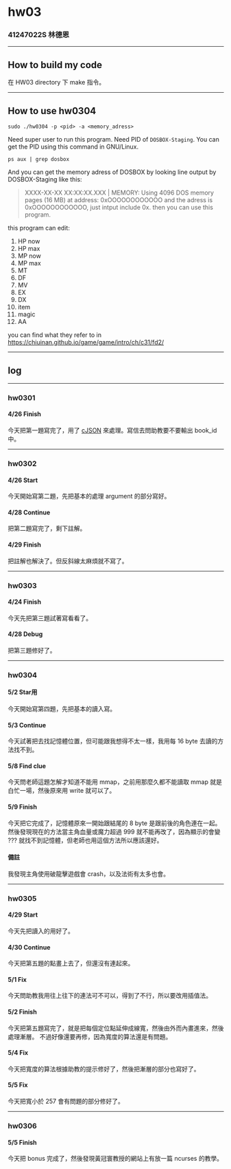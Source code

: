 hw03
===

### 41247022S 林德恩

---

## How to build my code
在 HW03 directory 下 make 指令。

---

## How to use hw0304

```
sudo ./hw0304 -p <pid> -a <memory_adress> 
```
Need super user to run this program.
Need PID of `DOSBOX-Staging`.
You can get the PID using this command in GNU/Linux.
```
ps aux | grep dosbox
```
And you can get the memory adress of DOSBOX by looking line output by DOSBOX-Staging like this:
> XXXX-XX-XX XX:XX:XX.XXX | MEMORY: Using 4096 DOS memory pages (16 MB) at address: 0xOOOOOOOOOOOO
and the adress is 0xOOOOOOOOOOOO, just intput include 0x.
then you can use this program.

this program can edit:
1. HP now
2. HP max
3. MP now
4. MP max
5. MT
6. DF
7. MV
8. EX
9. DX
10. item
11. magic
12. AA

you can find what they refer to in https://chiuinan.github.io/game/game/intro/ch/c31/fd2/


---

## log

---

### hw0301

#### 4/26 Finish
今天把第一題寫完了，用了 [cJSON](https://github.com/DaveGamble/cJSON) 來處理。寫信去問助教要不要輸出 book_id 中。

----

### hw0302

#### 4/26 Start
今天開始寫第二題，先把基本的處理 argument 的部分寫好。

#### 4/28 Continue
把第二題寫完了，剩下註解。

#### 4/29 Finish
把註解也解決了。但反斜線太麻煩就不寫了。

----

### hw0303

#### 4/24 Finish
今天先把第三題試著寫看看了。

#### 4/28 Debug
把第三題修好了。

----

### hw0304

#### 5/2 Star用
今天開始寫第四題，先把基本的讀入寫。

#### 5/3 Continue
今天試著把去找記憶體位置，但可能跟我想得不太一樣，我用每 16 byte 去讀的方法找不到。

#### 5/8 Find clue
今天問老師這題怎解才知道不能用 mmap，之前用那麼久都不能讀取 mmap 就是白忙一場，然後原來用 write 就可以了。

#### 5/9 Finish
今天把它完成了，記憶體原來一開始跟結尾的 8 byte 是跟前後的角色連在一起。然後發現現在的方法當主角血量或魔力超過 999 就不能再改了，因為顯示的會變 ??? 就找不到記憶體，但老師也用這個方法所以應該還好。

#### 備註
我發現主角使用破龍擊遊戲會 crash，以及法術有太多也會。

----

### hw0305

#### 4/29 Start
今天先把讀入的用好了。

#### 4/30 Continue
今天把第五題的點畫上去了，但還沒有連起來。
#### 5/1 Fix
今天問助教我用往上往下的連法可不可以，得到了不行，所以要改用插值法。

#### 5/2 Finish
今天把第五題寫完了，就是把每個定位點延伸成線寬，然後由外而內畫進來，然後處理漸層。
不過好像還要再修，因為寬度的算法還是有問題。

#### 5/4 Fix
今天把寬度的算法根據助教的提示修好了，然後把漸層的部分也寫好了。

#### 5/5 Fix
今天把寬小於 257 會有問題的部分修好了。

----

### hw0306

#### 5/5 Finish
今天把 bonus 完成了，然後發現黃冠寰教授的網站上有放一篇 ncurses 的教學。